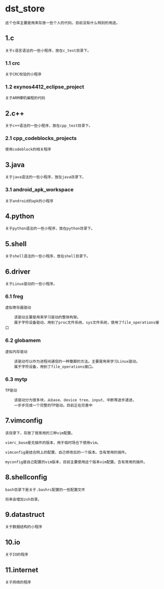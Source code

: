 # dst_store
	这个仓库主要是用来存放一些个人的代码，目前没有什么特别的用途。

## 1.c
	关于c语言语法的一些小程序，放在c_test目录下。
### 1.1 crc
    关于CRC校验的小程序
### 1.2 exynos4412_eclipse_project
    关于ARM裸机编程的代码

## 2.c++
	关于c++语法的一些小程序，放在cpp_test目录下。
### 2.1 cpp_codeblocks_projects
    使用codeblock的相关程序

## 3.java
	关于java语法的一些小程序，放在java目录下。
### 3.1 android_apk_workspace
    关于android的apk的小程序

## 4.python
	关于python语法的一些小程序，放在python目录下。

## 5.shell
	关于shell语法的一些小程序，放在shell目录下。

## 6.driver
	关于Linux驱动的一些小程序。
### 6.1 freg
	虚拟寄存器驱动
```
	该驱动主要是用来学习驱动的整体构架。
	属于字符设备驱动，用到了proc文件系统，sys文件系统，使用了file_operations接口
```
### 6.2 globamem
	虚拟内存驱动
```
	该驱动可以作为进程间通信的一种蹩脚的方法。主要是用来学习Linux驱动。
	属于字符设备，用到了file_operations接口。
```
### 6.3 mytp
	TP驱动
```
	该驱动分为很多块，从base、device tree、input、中断等逐步递进。
	一步步完成一个完整的TP驱动。目前正在完善中
```

## 7.vimconfig
	该目录下，存放了我常用的三种vim配置。

	vimrc_base是无插件的版本，用于临时场合下使用vim。
	
	vimconfig是结合网上的配置，自己修改后的一个版本。含有常用的插件。
	
	myconfig是自己配置的vim版本，目前主要使用这个版本vim配置。含有常用的插件。

## 8.shellconfig
	bash目录下是关于.bashrc配置的一些配置文件
	
	将来会增加zsh目录。

## 9.datastruct
    关于数据结构的小程序

## 10.io
    关于IO的程序

## 11.internet
    关于网络的程序
